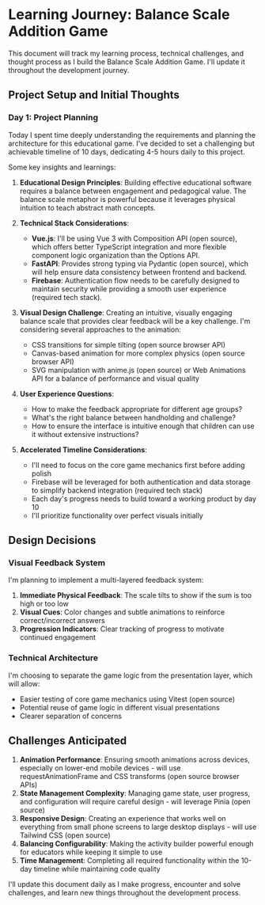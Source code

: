 # Learning Journey: Balance Scale Addition Game

This document will track my learning process, technical challenges, and thought process as I build the Balance Scale Addition Game. I'll update it throughout the development journey.

## Project Setup and Initial Thoughts

### Day 1: Project Planning

Today I spent time deeply understanding the requirements and planning the architecture for this educational game. I've decided to set a challenging but achievable timeline of 10 days, dedicating 4-5 hours daily to this project.

Some key insights and learnings:

1. **Educational Design Principles**: Building effective educational software requires a balance between engagement and pedagogical value. The balance scale metaphor is powerful because it leverages physical intuition to teach abstract math concepts.

2. **Technical Stack Considerations**: 
   - **Vue.js**: I'll be using Vue 3 with Composition API (open source), which offers better TypeScript integration and more flexible component logic organization than the Options API.
   - **FastAPI**: Provides strong typing via Pydantic (open source), which will help ensure data consistency between frontend and backend.
   - **Firebase**: Authentication flow needs to be carefully designed to maintain security while providing a smooth user experience (required tech stack).

3. **Visual Design Challenge**: Creating an intuitive, visually engaging balance scale that provides clear feedback will be a key challenge. I'm considering several approaches to the animation:
   - CSS transitions for simple tilting (open source browser API)
   - Canvas-based animation for more complex physics (open source browser API)
   - SVG manipulation with anime.js (open source) or Web Animations API for a balance of performance and visual quality

4. **User Experience Questions**: 
   - How to make the feedback appropriate for different age groups?
   - What's the right balance between handholding and challenge?
   - How to ensure the interface is intuitive enough that children can use it without extensive instructions?

5. **Accelerated Timeline Considerations**:
   - I'll need to focus on the core game mechanics first before adding polish
   - Firebase will be leveraged for both authentication and data storage to simplify backend integration (required tech stack)
   - Each day's progress needs to build toward a working product by day 10
   - I'll prioritize functionality over perfect visuals initially

## Design Decisions

### Visual Feedback System

I'm planning to implement a multi-layered feedback system:

1. **Immediate Physical Feedback**: The scale tilts to show if the sum is too high or too low
2. **Visual Cues**: Color changes and subtle animations to reinforce correct/incorrect answers
3. **Progression Indicators**: Clear tracking of progress to motivate continued engagement

### Technical Architecture

I'm choosing to separate the game logic from the presentation layer, which will allow:
- Easier testing of core game mechanics using Vitest (open source)
- Potential reuse of game logic in different visual presentations
- Clearer separation of concerns

## Challenges Anticipated

1. **Animation Performance**: Ensuring smooth animations across devices, especially on lower-end mobile devices - will use requestAnimationFrame and CSS transforms (open source browser APIs)
2. **State Management Complexity**: Managing game state, user progress, and configuration will require careful design - will leverage Pinia (open source)
3. **Responsive Design**: Creating an experience that works well on everything from small phone screens to large desktop displays - will use Tailwind CSS (open source)
4. **Balancing Configurability**: Making the activity builder powerful enough for educators while keeping it simple to use
5. **Time Management**: Completing all required functionality within the 10-day timeline while maintaining code quality

I'll update this document daily as I make progress, encounter and solve challenges, and learn new things throughout the development process. 